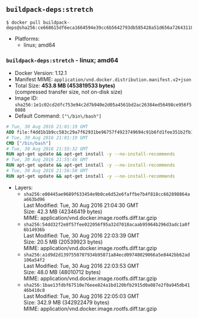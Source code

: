 ## `buildpack-deps:stretch`

```console
$ docker pull buildpack-deps@sha256:ce668615df6eca1664594e39cc6b5642793db585428a51d656a726431189bce7
```

-	Platforms:
	-	linux; amd64

### `buildpack-deps:stretch` - linux; amd64

-	Docker Version: 1.12.1
-	Manifest MIME: `application/vnd.docker.distribution.manifest.v2+json`
-	Total Size: **453.8 MB (453819533 bytes)**  
	(compressed transfer size, not on-disk size)
-	Image ID: `sha256:1e1c02cd2dfc753e94c2d7b940e2d05a4561bd2ac26384ed56498ce956f50888`
-	Default Command: `["\/bin\/bash"]`

```dockerfile
# Tue, 30 Aug 2016 21:01:19 GMT
ADD file:f4dd1b1b9cc583c29a7f62931be96757f4923749694c91b6fd1fee351b2fb11d in / 
# Tue, 30 Aug 2016 21:01:19 GMT
CMD ["/bin/bash"]
# Tue, 30 Aug 2016 21:55:32 GMT
RUN apt-get update && apt-get install -y --no-install-recommends 		ca-certificates 		curl 		wget 	&& rm -rf /var/lib/apt/lists/*
# Tue, 30 Aug 2016 21:55:48 GMT
RUN apt-get update && apt-get install -y --no-install-recommends 		bzr 		git 		mercurial 		openssh-client 		subversion 				procps 	&& rm -rf /var/lib/apt/lists/*
# Tue, 30 Aug 2016 21:56:50 GMT
RUN apt-get update && apt-get install -y --no-install-recommends 		autoconf 		automake 		bzip2 		file 		g++ 		gcc 		imagemagick 		libbz2-dev 		libc6-dev 		libcurl4-openssl-dev 		libdb-dev 		libevent-dev 		libffi-dev 		libgeoip-dev 		libglib2.0-dev 		libjpeg-dev 		libkrb5-dev 		liblzma-dev 		libmagickcore-dev 		libmagickwand-dev 		libmysqlclient-dev 		libncurses-dev 		libpng-dev 		libpq-dev 		libreadline-dev 		libsqlite3-dev 		libssl-dev 		libtool 		libwebp-dev 		libxml2-dev 		libxslt-dev 		libyaml-dev 		make 		patch 		xz-utils 		zlib1g-dev 	&& rm -rf /var/lib/apt/lists/*
```

-	Layers:
	-	`sha256:e00445ae9689f633454e9b0ce6d52e6faffbe7b4f818cc662898864aa663bd96`  
		Last Modified: Tue, 30 Aug 2016 21:04:30 GMT  
		Size: 42.3 MB (42346419 bytes)  
		MIME: application/vnd.docker.image.rootfs.diff.tar.gzip
	-	`sha256:54dd32f2e8f57fee022056f95a32d7018acaab95964b296d3adc1a0f6b14936b`  
		Last Modified: Tue, 30 Aug 2016 22:03:39 GMT  
		Size: 20.5 MB (20539923 bytes)  
		MIME: application/vnd.docker.image.rootfs.diff.tar.gzip
	-	`sha256:a1d9d2d1397550707934b95871a84ecd09748029066a5e8442bb62ad106a54f2`  
		Last Modified: Tue, 30 Aug 2016 22:03:53 GMT  
		Size: 48.0 MB (48010712 bytes)  
		MIME: application/vnd.docker.image.rootfs.diff.tar.gzip
	-	`sha256:1bae13fdbf67510e76eee824a1bd120bfb2915d0a087e2f0a945db4146b410c8`  
		Last Modified: Tue, 30 Aug 2016 22:05:03 GMT  
		Size: 342.9 MB (342922479 bytes)  
		MIME: application/vnd.docker.image.rootfs.diff.tar.gzip
